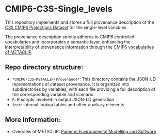 # CMIP6-C3S-Single_levels

This repository implements and stores a full provenance description of the [C3S CMIP6 Projections Dataset](https://doi.org/10.24381/cds.c866074c) for the single-level variables.

The provenance description strictly adheres to CMIP6 controlled vocabularies and incorporates a semantic layer, enhancing the interpretability of provenance information through the [CMIP6 vocabularies of METACLIP](https://github.com/metaclip/CMIP6/).

## Repo directory structure:
* `*CMIP6-C3S-METACLIP-Provenance*`: This directory contains the JSON-LD representations of dataset provenance. It is organized into subdirectories by variables, with each file providing a full description of the corresponding variable and scenario.
* `R`: R scripts involved in output JSON-LD generation
* `inst`: internal lookup tables and other auxiliary elements

## More information:
* Overview of METACLIP: [Paper in Environmental Modelling and Software](https://doi.org/10.1016/j.envsoft.2019.07.005)


